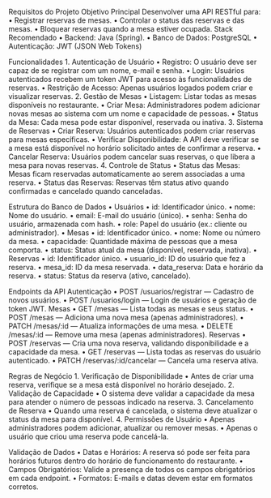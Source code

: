 Requisitos do Projeto
Objetivo Principal
Desenvolver uma API RESTful para:
• Registrar reservas de mesas.
• Controlar o status das reservas e das mesas.
• Bloquear reservas quando a mesa estiver ocupada.
Stack Recomendado
• Backend: Java (Spring).
• Banco de Dados:  PostgreSQL
• Autenticação: JWT (JSON Web Tokens)
 
Funcionalidades
1. 
Autenticação de Usuário
• Registro: O usuário deve ser capaz de se registrar com um nome, e-mail e senha.
• Login: Usuários autenticados recebem um token JWT para acesso às funcionalidades de reservas.
• Restrição de Acesso: Apenas usuários logados podem criar e visualizar reservas.
2. 
Gestão de Mesas
• Listagem: Listar todas as mesas disponíveis no restaurante.
• Criar Mesa: Administradores podem adicionar novas mesas ao sistema com um nome e capacidade de pessoas.
• Status da Mesa: Cada mesa pode estar disponível, reservada ou inativa.
3. 
Sistema de Reservas
• Criar Reserva: Usuários autenticados podem criar reservas para mesas específicas.
• Verificar Disponibilidade: A API deve verificar se a mesa está disponível no horário solicitado antes de confirmar a reserva.
• Cancelar Reserva: Usuários podem cancelar suas reservas, o que libera a mesa para novas reservas.
4. 
Controle de Status
• Status das Mesas: Mesas ficam reservadas automaticamente ao serem associadas a uma reserva.
• Status das Reservas: Reservas têm status ativo quando confirmadas e cancelado quando canceladas.
 
Estrutura do Banco de Dados
• 
Usuários
• id: Identificador único.
• nome: Nome do usuário.
• email: E-mail do usuário (único).
• senha: Senha do usuário, armazenada com hash.
• role: Papel do usuário (ex.: cliente ou administrador).
• 
Mesas
• id: Identificador único.
• nome: Nome ou número da mesa.
• capacidade: Quantidade máxima de pessoas que a mesa comporta.
• status: Status atual da mesa (disponível, reservada, inativa).
• 
Reservas
• id: Identificador único.
• usuario_id: ID do usuário que fez a reserva.
• mesa_id: ID da mesa reservada.
• data_reserva: Data e horário da reserva.
• status: Status da reserva (ativo, cancelado).
 
Endpoints da API
Autenticação
• POST /usuarios/registrar — Cadastro de novos usuários.
• POST /usuarios/login — Login de usuários e geração de token JWT.
Mesas
• GET /mesas — Lista todas as mesas e seus status.
• POST /mesas — Adiciona uma nova mesa (apenas administradores).
• PATCH /mesas/:id — Atualiza informações de uma mesa.
• DELETE /mesas/:id — Remove uma mesa (apenas administradores).
Reservas
• POST /reservas — Cria uma nova reserva, validando disponibilidade e a capacidade da mesa.
• GET /reservas — Lista todas as reservas do usuário autenticado.
• PATCH /reservas/:id/cancelar — Cancela uma reserva ativa.
 
Regras de Negócio
1. 
Verificação de Disponibilidade
• Antes de criar uma reserva, verifique se a mesa está disponível no horário desejado.
2. 
Validação de Capacidade
• O sistema deve validar a capacidade da mesa para atender o número de pessoas indicado na reserva.
3. 
Cancelamento de Reserva
• Quando uma reserva é cancelada, o sistema deve atualizar o status da mesa para disponível.
4. 
Permissões de Usuário
• Apenas administradores podem adicionar, atualizar ou remover mesas.
• Apenas o usuário que criou uma reserva pode cancelá-la.
 
Validação de Dados
• Datas e Horários: A reserva só pode ser feita para horários futuros dentro do horário de funcionamento do restaurante.
• Campos Obrigatórios: Valide a presença de todos os campos obrigatórios em cada endpoint.
• Formatos: E-mails e datas devem estar em formatos corretos.
 
